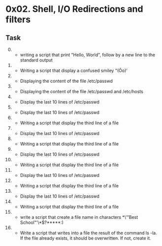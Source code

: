 # 0x02. Shell, I/O Redirections and filters
  ## Task
0. - writing a script that print "Hello, World", follow by a new line to the standard output

1. - Writing a script that display a confused smiley "(Ôo)'

2. - Displaying the content of the file /etc/passwd

3. - Displaying the content of the file /etc/passwd and /etc/hosts

4. - Display the last 10 lines of /etc/passwd

5. - Display the last 10 lines of /etc/passwd

6. - Writing a script that display the third line of a file

5. - Display the last 10 lines of /etc/passwd

6. - Writing a script that display the third line of a file

5. - Display the last 10 lines of /etc/passwd

6. - Writing a script that display the third line of a file

5. - Display the last 10 lines of /etc/passwd

6. - Writing a script that display the third line of a file

5. - Display the last 10 lines of /etc/passwd

6. - Writing a script that display the third line of a file

7. - write a script that create a file name in characters \*\\'"Best School"\'\\*$\?\*\*\*\*\*:)

8. - Write a script that writes into a file the  result of the command ls -la. If the file  already exists, it should be overwritten. If not, create it.


